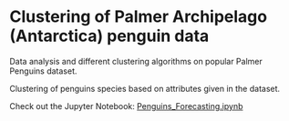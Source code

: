 # Clustering of Palmer Archipelago (Antarctica) penguin data
Data analysis and different clustering algorithms on popular Palmer Penguins dataset.

Clustering of penguins species based on attributes given in the dataset.

Check out the Jupyter Notebook: [Penguins_Forecasting.ipynb](./Penguins_Forecasting.ipynb)
